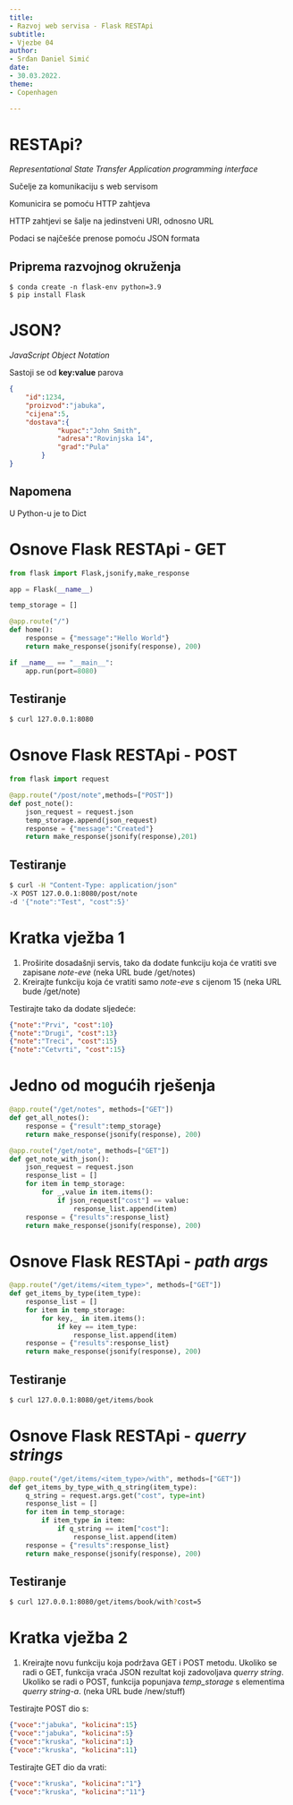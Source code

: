 ```yaml
---
title: 
- Razvoj web servisa - Flask RESTApi
subtitle: 
- Vjezbe 04
author: 
- Srđan Daniel Simić
date: 
- 30.03.2022.
theme:
- Copenhagen

---
```


# RESTApi? 

*Representational State Transfer Application programming interface*

Sučelje za komunikaciju s web servisom

Komunicira se pomoću HTTP zahtjeva

HTTP zahtjevi se šalje na jedinstveni URI, odnosno URL 

Podaci se najčešće prenose pomoću JSON formata

## Priprema razvojnog okruženja

```
$ conda create -n flask-env python=3.9
$ pip install Flask
```

# JSON?

*JavaScript Object Notation*

Sastoji se od **key:value** parova

```json
{
    "id":1234,
    "proizvod":"jabuka",
    "cijena":5,
    "dostava":{
            "kupac":"John Smith",
            "adresa":"Rovinjska 14",
            "grad":"Pula"
        }
}
```

## Napomena

U Python-u je to Dict

# Osnove Flask RESTApi - GET

```python
from flask import Flask,jsonify,make_response

app = Flask(__name__)

temp_storage = []

@app.route("/")
def home():
    response = {"message":"Hello World"}
    return make_response(jsonify(response), 200)

if __name__ == "__main__":
    app.run(port=8080)
```

## Testiranje

```bash
$ curl 127.0.0.1:8080
```

# Osnove Flask RESTApi - POST

```python
from flask import request

@app.route("/post/note",methods=["POST"])
def post_note():
    json_request = request.json
    temp_storage.append(json_request)
    response = {"message":"Created"}
    return make_response(jsonify(response),201)


```

## Testiranje

```bash
$ curl -H "Content-Type: application/json" 
-X POST 127.0.0.1:8080/post/note 
-d '{"note":"Test", "cost":5}'
```

# Kratka vježba 1

1. Proširite dosadašnji servis, tako da dodate funkciju koja će vratiti sve zapisane *note-eve*
(neka URL bude /get/notes)
2. Kreirajte funkciju koja će vratiti samo *note-eve* s cijenom 15
(neka URL bude /get/note)

Testirajte tako da dodate sljedeće:

```json
{"note":"Prvi", "cost":10}
{"note":"Drugi", "cost":13}
{"note":"Treci", "cost":15}
{"note":"Cetvrti", "cost":15}
```

# Jedno od mogućih rješenja

```python
@app.route("/get/notes", methods=["GET"])
def get_all_notes():
    response = {"result":temp_storage}
    return make_response(jsonify(response), 200)

@app.route("/get/note", methods=["GET"])
def get_note_with_json():
    json_request = request.json
    response_list = []
    for item in temp_storage:
        for _,value in item.items():
            if json_request["cost"] == value:
                response_list.append(item)
    response = {"results":response_list}
    return make_response(jsonify(response), 200)
``` 
# Osnove Flask RESTApi - *path args* 

```python
@app.route("/get/items/<item_type>", methods=["GET"])
def get_items_by_type(item_type):
    response_list = []
    for item in temp_storage:
        for key,_ in item.items():
            if key == item_type:
                response_list.append(item)
    response = {"results":response_list}
    return make_response(jsonify(response), 200)
```

## Testiranje

```bash
$ curl 127.0.0.1:8080/get/items/book
```


# Osnove Flask RESTApi - *querry strings*

```python
@app.route("/get/items/<item_type>/with", methods=["GET"])
def get_items_by_type_with_q_string(item_type):
    q_string = request.args.get("cost", type=int)
    response_list = []
    for item in temp_storage:
        if item_type in item:
            if q_string == item["cost"]:
                response_list.append(item)
    response = {"results":response_list}
    return make_response(jsonify(response), 200)
```

## Testiranje 

```bash
$ curl 127.0.0.1:8080/get/items/book/with?cost=5
```

# Kratka vježba 2

1. Kreirajte novu funkciju koja podržava GET i POST metodu. 
Ukoliko se radi o GET, funkcija vraća JSON rezultat koji zadovoljava *querry string*.
Ukoliko se radi o POST, funkcija popunjava *temp_storage* s elementima *querry string-a*.
(neka URL bude /new/stuff)

Testirajte POST dio s:
```json
{"voce":"jabuka", "kolicina":15}
{"voce":"jabuka", "kolicina":5}
{"voce":"kruska", "kolicina":1}
{"voce":"kruska", "kolicina":11}
```

Testirajte GET dio da vrati:
```json
{"voce":"kruska", "kolicina":"1"}
{"voce":"kruska", "kolicina":"11"}
```

